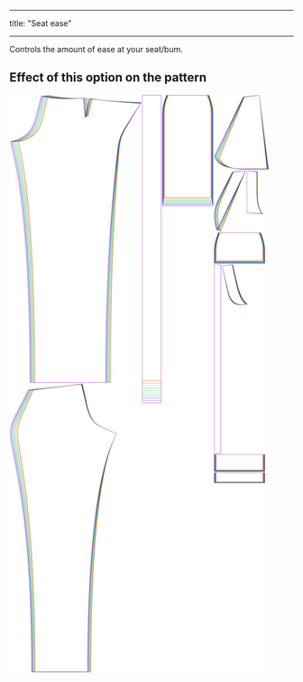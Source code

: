 - - -
title: "Seat ease"
- - -

Controls the amount of ease at your seat/bum.

## Effect of this option on the pattern

![This image shows the effect of this option by superimposing several variants that have a different value for this option](charlie_seatease_sample.svg "Effect of this option on the pattern")
